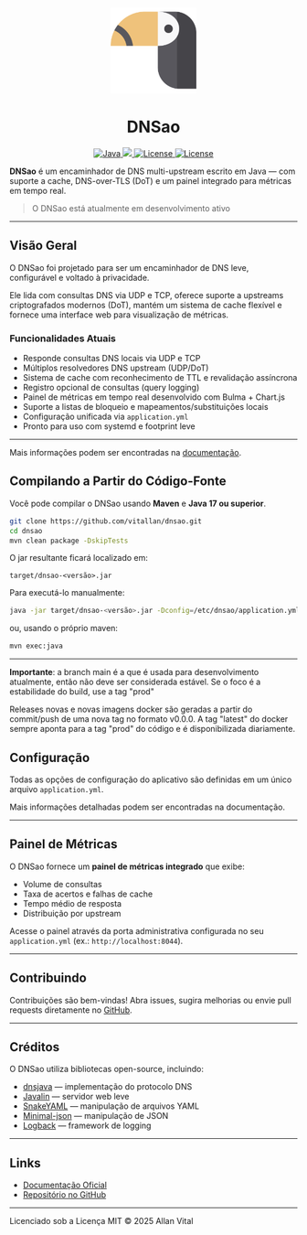 <p align="center">
  <img src="https://github.com/vitallan/dnsao/blob/main/docs/docs/assets/logo.svg?raw=true" width="150" alt="DNSao logo">
</p>

<h1 align="center">DNSao</h1>

<p align="center">
  <a href="https://www.java.com/">
    <img src="https://img.shields.io/badge/Java-17+-red.svg?style=for-the-badge" alt="Java">
  </a>
  <a href="https://maven.apache.org/">
    <img src="https://img.shields.io/badge/Build%20with-Maven-blue?style=for-the-badge&logo=apachemaven"/>
  </a>
  <a href="https://opensource.org/licenses/MIT">
    <img src="https://img.shields.io/badge/License-MIT-yellow.svg?style=for-the-badge" alt="License">
  </a>
  <a href="https://vitallan.github.io/dnsao/">
    <img src="https://img.shields.io/badge/Documentation-DNSao-green?style=for-the-badge&logo=readthedocs" alt="License">
  </a>
</p>


**DNSao** é um encaminhador de DNS multi-upstream escrito em Java — com suporte a cache, DNS-over-TLS (DoT) e um painel integrado para métricas em tempo real.

> O DNSao está atualmente em desenvolvimento ativo

---

## Visão Geral

O DNSao foi projetado para ser um encaminhador de DNS leve, configurável e voltado à privacidade.  

Ele lida com consultas DNS via UDP e TCP, oferece suporte a upstreams criptografados modernos (DoT), mantém um sistema de cache flexível e fornece uma interface web para visualização de métricas.

### Funcionalidades Atuais

- Responde consultas DNS locais via UDP e TCP
- Múltiplos resolvedores DNS upstream (UDP/DoT)
- Sistema de cache com reconhecimento de TTL e revalidação assíncrona
- Registro opcional de consultas (query logging)
- Painel de métricas em tempo real desenvolvido com Bulma + Chart.js
- Suporte a listas de bloqueio e mapeamentos/substituições locais
- Configuração unificada via `application.yml`
- Pronto para uso com systemd e footprint leve

---

Mais informações podem ser encontradas na [documentação](https://vitallan.github.io/dnsao/pt/).

## Compilando a Partir do Código-Fonte

Você pode compilar o DNSao usando **Maven** e **Java 17 ou superior**.

```bash
git clone https://github.com/vitallan/dnsao.git
cd dnsao
mvn clean package -DskipTests
```

O jar resultante ficará localizado em:

```
target/dnsao-<versão>.jar
```

Para executá-lo manualmente:

```bash
java -jar target/dnsao-<versão>.jar -Dconfig=/etc/dnsao/application.yml -Dlogback.configurationFile=/etc/dnsao/logback.xml
```

ou, usando o próprio maven:

```bash
mvn exec:java
```

---

**Importante**: a branch main é a que é usada para desenvolvimento atualmente, então não deve ser considerada estável. Se o foco é a estabilidade do build, use a tag "prod"

Releases novas e novas imagens docker são geradas a partir do commit/push de uma nova tag no formato v0.0.0. A tag "latest" do docker sempre aponta para a tag "prod" do código e é disponibilizada diariamente.

## Configuração

Todas as opções de configuração do aplicativo são definidas em um único arquivo `application.yml`.

Mais informações detalhadas podem ser encontradas na documentação.

---

## Painel de Métricas

O DNSao fornece um **painel de métricas integrado** que exibe:

* Volume de consultas
* Taxa de acertos e falhas de cache
* Tempo médio de resposta
* Distribuição por upstream

Acesse o painel através da porta administrativa configurada no seu `application.yml` (ex.: `http://localhost:8044`).

---

## Contribuindo

Contribuições são bem-vindas!
Abra issues, sugira melhorias ou envie pull requests diretamente no [GitHub](https://github.com/vitallan/dnsao).

---

## Créditos

O DNSao utiliza bibliotecas open-source, incluindo:

* [dnsjava](https://github.com/dnsjava/dnsjava) — implementação do protocolo DNS
* [Javalin](https://javalin.io) — servidor web leve
* [SnakeYAML](https://bitbucket.org/asomov/snakeyaml) — manipulação de arquivos YAML
* [Minimal-json](https://github.com/ralfstx/minimal-json) — manipulação de JSON
* [Logback](https://logback.qos.ch) — framework de logging

---

## Links

* [Documentação Oficial](https://vitallan.github.io/dnsao/pt)
* [Repositório no GitHub](https://github.com/vitallan/dnsao)

---

Licenciado sob a Licença MIT © 2025 Allan Vital
